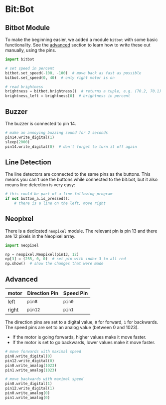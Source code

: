 # [](#bit-bot)Bit:Bot

## [](#bitbot-module)Bitbot Module
To make the beginning easier, we added a module `bitbot` with some basic
functionality. See the [advanced](#advanced) section
to learn how to write these out manually, using the pins.
```python
import bitbot

# set speed in percent
bitbot.set_speed(-100, -100)  # move back as fast as possible
bitbot.set_speed(0, 40)  # only right motor is on

# read brightness
brightness = bitbot.brightness()  # returns a tuple, e.g. (70.2, 70.1)
brightness_left = brightness[0]  # brightness in percent
```

## [](#buzzer)Buzzer
The buzzer is connected to pin 14.
```python
# make an annoying buzzing sound for 2 seconds
pin14.write_digital(1)
sleep(2000)
pin14.write_digital(0)  # don't forget to turn it off again
```

## [](#line-detection)Line Detection
The line detectors are connected to the same pins as the buttons.
This means you can't use the buttons while connected to the
bit:bot, but it also means line detection is very easy:
```python
# this could be part of a line-following program
if not button_a.is_pressed():
    # there is a line on the left, move right
```

## [](#neopixel)Neopixel
There is a dedicated `neopixel` module. The relevant pin is pin 13 and there are
12 pixels in the Neopixel array.
```python
import neopixel

np = neopixel.Neopixel(pin13, 12)
np[3] = (255, 0, 0)  # set pin with index 3 to all red
np.show()  # show the changes that were made
```

## [](#advanced)Advanced

| motor | Direction Pin | Speed Pin |
|:------|:--------------|:----------|
| left  | `pin8`        | `pin0`    |
| right | `pin12`       | `pin1`    |

The direction pins are set to a digital value, `0` for forward, `1` for backwards.
The speed pins are set to an analog value (between 0 and 1023).

- If the motor is going forwards, higher values make it move faster.
- If the motor is set to go backwards, lower values make it move faster.

```python
# move forwards with maximal speed
pin8.write_digital(0)
pin12.write_digital(0)
pin0.write_analog(1023)
pin1.write_analog(1023)

# move backwards with maximal speed
pin8.write_digital(1)
pin12.write_digital(1)
pin0.write_analog(0)
pin1.write_analog(0)
```
